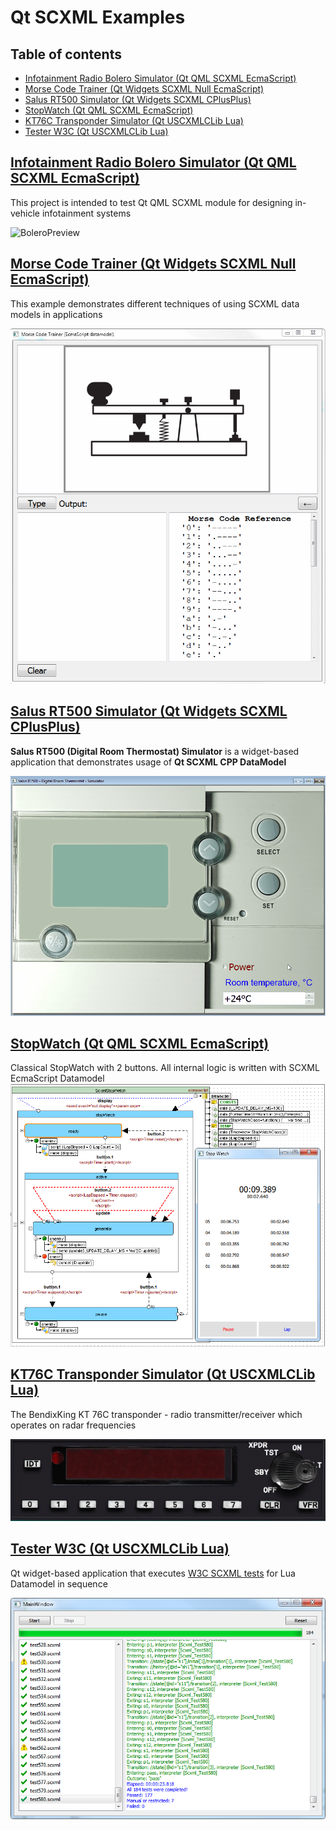 # Qt SCXML Examples

## Table of contents
- [Infotainment Radio Bolero Simulator (Qt QML SCXML EcmaScript)](https://github.com/alexzhornyak/SCXML-tutorial/tree/master/Examples/Qt/SkodaBoleroInfotainment)
- [Morse Code Trainer (Qt Widgets SCXML Null EcmaScript)](https://github.com/alexzhornyak/SCXML-tutorial/tree/master/Examples/Qt/Morse)
- [Salus RT500 Simulator (Qt Widgets SCXML CPlusPlus)](https://github.com/alexzhornyak/Salus-RT500-Simulator)
- [StopWatch (Qt QML SCXML EcmaScript)](https://github.com/alexzhornyak/SCXML-tutorial/tree/master/Examples/Qt/StopWatch)
- [KT76C Transponder Simulator (Qt USCXMLCLib Lua)](https://github.com/alexzhornyak/UscxmlCLib/tree/master/Examples/Qt/KT76CSim)
- [Tester W3C (Qt USCXMLCLib Lua)](https://github.com/alexzhornyak/UscxmlCLib/tree/master/Examples/Qt/TesterW3C)

## [Infotainment Radio Bolero Simulator (Qt QML SCXML EcmaScript)](https://github.com/alexzhornyak/SCXML-tutorial/tree/master/Examples/Qt/SkodaBoleroInfotainment)
This project is intended to test Qt QML SCXML module for designing in-vehicle infotainment systems

![BoleroPreview](SkodaBoleroInfotainment/Qml/Images/BoleroPreview.gif)

## [Morse Code Trainer (Qt Widgets SCXML Null EcmaScript)](https://github.com/alexzhornyak/SCXML-tutorial/tree/master/Examples/Qt/Morse)
This example demonstrates different techniques of using SCXML data models in applications

![morse_widget](../../Images/morse.gif)

## [Salus RT500 Simulator (Qt Widgets SCXML CPlusPlus)](https://github.com/alexzhornyak/Salus-RT500-Simulator)
**Salus RT500 (Digital Room Thermostat) Simulator** is a widget-based application that demonstrates usage of **Qt SCXML CPP DataModel**

![AppPreview](https://raw.githubusercontent.com/alexzhornyak/Salus-RT500-Simulator/master/Images/SalusPreview.gif)

## [StopWatch (Qt QML SCXML EcmaScript)](https://github.com/alexzhornyak/SCXML-tutorial/tree/master/Examples/Qt/StopWatch)
Classical StopWatch with 2 buttons. All internal logic is written with SCXML EcmaScript Datamodel
![StopWatchPreview](../../Images/StopWatch_intro.png)

## [KT76C Transponder Simulator (Qt USCXMLCLib Lua)](https://github.com/alexzhornyak/UscxmlCLib/tree/master/Examples/Qt/KT76CSim)
The BendixKing KT 76C transponder - radio transmitter/receiver which operates on radar frequencies

![KT76C_Orig](https://raw.githubusercontent.com/alexzhornyak/UscxmlCLib/master/Examples/Images/KT76C_Orig.gif)

## [Tester W3C (Qt USCXMLCLib Lua)](https://github.com/alexzhornyak/UscxmlCLib/tree/master/Examples/Qt/TesterW3C)
Qt widget-based application that executes [W3C SCXML tests](https://www.w3.org/Voice/2013/scxml-irp/) for Lua Datamodel in sequence

![qt](https://raw.githubusercontent.com/alexzhornyak/UscxmlCLib/master/Examples/Images/TesterW3CQt.png)
